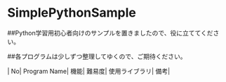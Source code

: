 # SimplePythonSample

##Python学習用初心者向けのサンプルを置きましたので、役に立ててください。

##各プログラムは少しずつ整理してゆくので、ご期待ください。

| No| Program Name| 機能| 難易度| 使用ライブラリ| 備考|  
